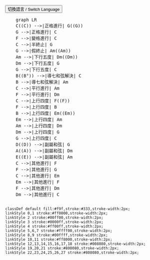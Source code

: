 <div>
  <button onclick="toggleLanguage()">切換語言 / Switch Language</button>
</div>

<div id="zh-graph" style="display: block;">
  <pre class="mermaid">
    graph LR
    C((C)) -->|正格進行| G((G))
    G -->|正格進行| C
    F -->|變格進行| C
    C -->|半終止| G
    G -->|假終止| Am((Am))
    Am -->|下行五度| Dm((Dm))
    Dm -->|下行五度| G
    G -->|下行五度| C
    B((B°)) -->|導七和弦解決| C
    B -->|導七和弦解決| Am
    C -->|平行進行| Am
    F -->|平行進行| Dm
    C -->|上行四度| F((F))
    F -->|上行四度| B
    B -->|上行四度| Em((Em))
    Em -->|上行四度| Am
    Am -->|上行四度| Dm
    Dm -->|上行四度| G
    G -->|上行四度| C
    D((D)) -->|副屬和弦| G
    A((A)) -->|副屬和弦| Dm
    E((E)) -->|副屬和弦| Am
    C -->|其他進行| F
    F -->|其他進行| G
    C -->|其他進行| Em
    Em -->|其他進行| F
    F -->|其他進行| Dm
    Dm -->|其他進行| C
    
    classDef default fill:#f9f,stroke:#333,stroke-width:2px;
    linkStyle 0,1 stroke:#ff0000,stroke-width:2px;
    linkStyle 2 stroke:#00ff00,stroke-width:2px;
    linkStyle 3 stroke:#0000ff,stroke-width:2px;
    linkStyle 4 stroke:#ff00ff,stroke-width:2px;
    linkStyle 5,6,7 stroke:#ffff00,stroke-width:2px;
    linkStyle 8,9 stroke:#00ffff,stroke-width:2px;
    linkStyle 10,11 stroke:#ff8000,stroke-width:2px;
    linkStyle 12,13,14,15,16,17,18 stroke:#008080,stroke-width:2px;
    linkStyle 19,20,21 stroke:#800080,stroke-width:2px;
    linkStyle 22,23,24,25,26,27 stroke:#808080,stroke-width:2px;
  </pre>
</div>

<div id="en-graph" style="display: none;">
  <pre class="mermaid">
    graph LR
    C((C)) -->|Authentic Cadence| G((G))
    G -->|Authentic Cadence| C
    F -->|Plagal Cadence| C
    C -->|Half Cadence| G
    G -->|Deceptive Cadence| Am((Am))
    Am -->|Descending Fifth| Dm((Dm))
    Dm -->|Descending Fifth| G
    G -->|Descending Fifth| C
    B((B°)) -->|Leading Tone Resolution| C
    B -->|Leading Tone Resolution| Am
    C -->|Parallel Motion| Am
    F -->|Parallel Motion| Dm
    C -->|Ascending Fourth| F((F))
    F -->|Ascending Fourth| B
    B -->|Ascending Fourth| Em((Em))
    Em -->|Ascending Fourth| Am
    Am -->|Ascending Fourth| Dm
    Dm -->|Ascending Fourth| G
    G -->|Ascending Fourth| C
    D((D)) -->|Secondary Dominant| G
    A((A)) -->|Secondary Dominant| Dm
    E((E)) -->|Secondary Dominant| Am
    C -->|Other Progression| F
    F -->|Other Progression| G
    C -->|Other Progression| Em
    Em -->|Other Progression| F
    F -->|Other Progression| Dm
    Dm -->|Other Progression| C
    
    classDef default fill:#f9f,stroke:#333,stroke-width:2px;
    linkStyle 0,1 stroke:#ff0000,stroke-width:2px;
    linkStyle 2 stroke:#00ff00,stroke-width:2px;
    linkStyle 3 stroke:#0000ff,stroke-width:2px;
    linkStyle 4 stroke:#ff00ff,stroke-width:2px;
    linkStyle 5,6,7 stroke:#ffff00,stroke-width:2px;
    linkStyle 8,9 stroke:#00ffff,stroke-width:2px;
    linkStyle 10,11 stroke:#ff8000,stroke-width:2px;
    linkStyle 12,13,14,15,16,17,18 stroke:#008080,stroke-width:2px;
    linkStyle 19,20,21 stroke:#800080,stroke-width:2px;
    linkStyle 22,23,24,25,26,27 stroke:#808080,stroke-width:2px;
  </pre>
</div>

<script src="https://cdn.jsdelivr.net/npm/mermaid/dist/mermaid.min.js"></script>
<script>
  mermaid.initialize({ startOnLoad: true });
  
  function toggleLanguage() {
    var zhGraph = document.getElementById('zh-graph');
    var enGraph = document.getElementById('en-graph');
    if (zhGraph.style.display === 'none') {
      zhGraph.style.display = 'block';
      enGraph.style.display = 'none';
    } else {
      zhGraph.style.display = 'none';
      enGraph.style.display = 'block';
    }
    mermaid.init(undefined, document.querySelectorAll('.mermaid'));
  }
</script>
